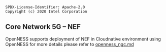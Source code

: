 ```text
SPDX-License-Identifier: Apache-2.0
Copyright (c) 2020 Intel Corporation
```

## Core Network 5G – NEF
OpenNESS supports deployment of NEF in Cloudnative environment using OpenNESS for more details please refer to [openness_ngc.md](https://github.com/open-ness/specs/blob/master/doc/reference-architectures/core-network/openness_ngc.md)
